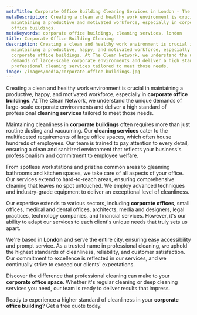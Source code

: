 ```yaml
---
metaTitle: Corporate Office Building Cleaning Services in London - The Clean Network
metaDescription: Creating a clean and healthy work environment is crucial in
  maintaining a productive and motivated workforce, especially in corporate
  office buildings.
metaKeywords: corporate office buildings, cleaning services, london
title: Corporate Office Building Cleaning
description: Creating a clean and healthy work environment is crucial in
  maintaining a productive, happy, and motivated workforce, especially in
  corporate office buildings. At The Clean Network, we understand the unique
  demands of large-scale corporate environments and deliver a high standard of
  professional cleaning services tailored to meet those needs.
image: /images/media/corporate-office-buildings.jpg
---
```

Creating a clean and healthy work environment is crucial in maintaining a productive, happy, and motivated workforce, especially in <strong>corporate office buildings</strong>. At The Clean Network, we understand the unique demands of large-scale corporate environments and deliver a high standard of professional <strong>cleaning services</strong> tailored to meet those needs.

Maintaining cleanliness in <strong>corporate buildings</strong> often requires more than just routine dusting and vacuuming. Our <strong>cleaning services</strong> cater to the multifaceted requirements of large office spaces, which often house hundreds of employees. Our team is trained to pay attention to every detail, ensuring a clean and sanitized environment that reflects your business's professionalism and commitment to employee welfare.

From spotless workstations and pristine common areas to gleaming bathrooms and kitchen spaces, we take care of all aspects of your office. Our services extend to hard-to-reach areas, ensuring comprehensive cleaning that leaves no spot untouched. We employ advanced techniques and industry-grade equipment to deliver an exceptional level of cleanliness.

Our expertise extends to various sectors, including <strong>corporate offices</strong>, small offices, medical and dental offices, architects, media and designers, legal practices, technology companies, and financial services. However, it's our ability to adapt our services to each client's unique needs that truly sets us apart.

We're based in <strong>London</strong> and serve the entire city, ensuring easy accessibility and prompt service. As a trusted name in professional cleaning, we uphold the highest standards of cleanliness, reliability, and customer satisfaction. Our commitment to excellence is reflected in our services, and we continually strive to exceed our clients' expectations.

Discover the difference that professional cleaning can make to your <strong>corporate office space</strong>. Whether it's regular cleaning or deep cleaning services you need, our team is ready to deliver results that impress.

Ready to experience a higher standard of cleanliness in your <strong>corporate office building</strong>? Get a free quote today.